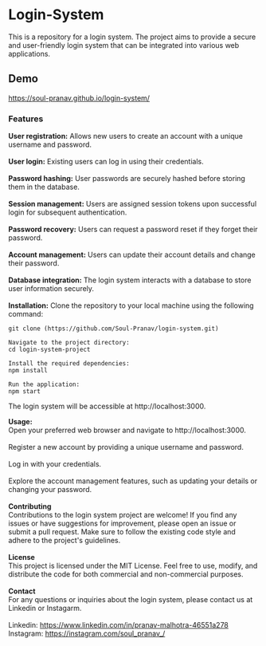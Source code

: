 # Login-System
This is a repository for a login system. The project aims to provide a secure and user-friendly login system that can be integrated into various web applications.
## Demo
https://soul-pranav.github.io/login-system/

### Features
**User registration:** Allows new users to create an account with a unique username and password.
<br><br>
**User login:** Existing users can log in using their credentials.
<br><br>
**Password hashing:** User passwords are securely hashed before storing them in the database.
<br><br>
**Session management:** Users are assigned session tokens upon successful login for subsequent authentication.
<br><br>
**Password recovery:** Users can request a password reset if they forget their password.
<br><br>
**Account management:** Users can update their account details and change their password.
<br><br>
**Database integration:** The login system interacts with a database to store user information securely.
<br><br>
**Installation:** Clone the repository to your local machine using the following command:
```
git clone (https://github.com/Soul-Pranav/login-system.git)
```
```
Navigate to the project directory:
cd login-system-project
```
```
Install the required dependencies:
npm install
```
```
Run the application:
npm start
```
The login system will be accessible at http://localhost:3000.
<br>

**Usage:**
<br>
Open your preferred web browser and navigate to http://localhost:3000.
<br><br>
Register a new account by providing a unique username and password.
<br><br>
Log in with your credentials.
<br><br>
Explore the account management features, such as updating your details or changing your password.
<br><br>
**Contributing**
<br>
Contributions to the login system project are welcome! If you find any issues or have suggestions for improvement, please open an issue or submit a pull request. Make sure to follow the existing code style and adhere to the project's guidelines.
<br><br>
**License**
<br>
This project is licensed under the MIT License. Feel free to use, modify, and distribute the code for both commercial and non-commercial purposes.
<br><br>
**Contact**
<br>
For any questions or inquiries about the login system, please contact us at Linkedin or Instagarm.
<br><br>
Linkedin: https://www.linkedin.com/in/pranav-malhotra-46551a278
<br>
Instagram: https://instagram.com/soul_pranav_/

